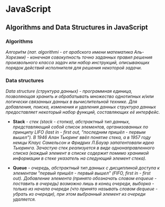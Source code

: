 # JavaScript

## Algorithms and Data Structures in JavaScript

### Algorithms

_Алгори́тм (лат. al­go­rithmi - от арабского имени математика Аль-Хорезми) - конечная совокупность точно заданных правил решения произвольного класса задач или набор инструкций, описывающих порядок действий исполнителя для решения некоторой задачи._

### Data structures

_Data structure (структура данных) - программная единица, позволяющая хранить и обрабатывать множество однотипных и/или логически связанных данных в вычислительной технике. Для добавления, поиска, изменения и удаления данных структура данных предоставляет некоторый набор функций, составляющих её интерфейс._

- **Stack** _- стек (stack - стопка), абстрактный тип данных, представляющий собой список элементов, организованных по принципу LIFO (last in - first out, "последним пришёл - первым вышел"). В 1946 Алан Тьюринг ввёл понятие стека, а в 1957 году немцы Клаус Самельсон и Фридрих Л.Бауэр запатентовали идею Тьюринга. Зачастую стек реализуется в виде однонаправленного списка (каждый элемент в списке содержит помимо хранимой информации в стеке указатель на следующий элемент стека)._

- **Queue** _- очередь, абстрактный тип данных с дисциплиной доступа к элементам "первый пришёл - первый вышел" (FIFO, first in - first out). Добавление элемента (принято обозначать словом enqueue - поставить в очередь) возможно лишь в конец очереди, выборка - только из начала очереди (что принято называть словом dequeue - убрать из очереди), при этом выбранный элемент из очереди удаляется._
